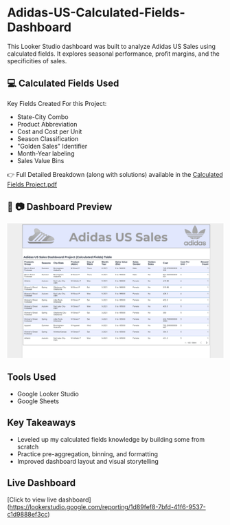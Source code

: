 # Adidas-US-Calculated-Fields-Dashboard

This Looker Studio dashboard was built to analyze Adidas US Sales using calculated fields. It explores seasonal performance, profit margins, and the specificities of sales. 

## 💻 Calculated Fields Used

Key Fields Created For this Project:

- State-City Combo
- Product Abbreviation
- Cost and Cost per Unit
- Season Classification
- "Golden Sales" Identifier
- Month-Year labeling 
- Sales Value Bins

👉 Full Detailed Breakdown (along with solutions) available in the [Calculated Fields Project.pdf](https://docs.google.com/document/d/1NrzbQ1dogNWj-_FSp_-a-LEkFMESD-OmuHtnRrnusnI/edit?usp=sharing)

## 📸 📷 Dashboard Preview

![Dashboard Screenshot](dashboard-preview.png)

## Tools Used 

- Google Looker Studio
- Google Sheets

## Key Takeaways 

- Leveled up my calculated fields knowledge by building some from scratch
- Practice pre-aggregation, binning, and formatting
- Improved dashboard layout and visual storytelling

## Live Dashboard
[Click to view live dashboard] (https://lookerstudio.google.com/reporting/1d89fef8-7bfd-41f6-9537-c1d9888ef3cc)
